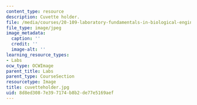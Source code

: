 ```yaml
---
content_type: resource
description: Cuvette holder.
file: /media/courses/20-109-laboratory-fundamentals-in-biological-engineering-fall-2007/8d8ed3087e397174b8b2de77e5169aef_cuvetteholder.jpg
file_type: image/jpeg
image_metadata:
  caption: ''
  credit: ''
  image-alt: ''
learning_resource_types:
- Labs
ocw_type: OCWImage
parent_title: Labs
parent_type: CourseSection
resourcetype: Image
title: cuvetteholder.jpg
uid: 8d8ed308-7e39-7174-b8b2-de77e5169aef
---
```


